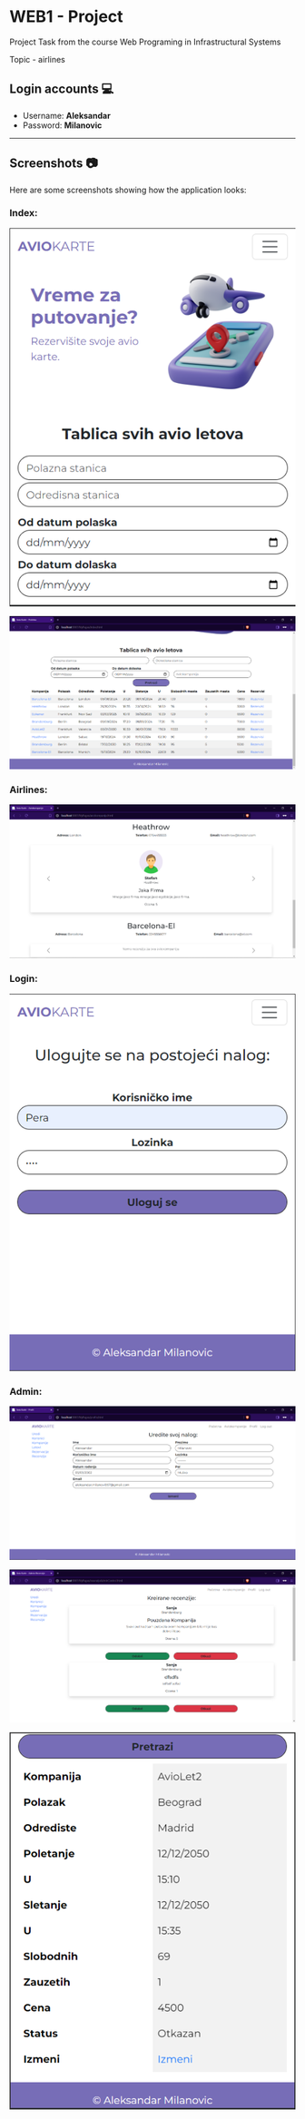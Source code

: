 # WEB1 - Project

Project Task from the course Web Programing in Infrastructural Systems

Topic - airlines

## Login accounts 💻

- Username: **Aleksandar**
- Password: **Milanovic**

---
## Screenshots 📷

Here are some screenshots showing how the application looks:

### Index:

![IndexHero!](/Screenshots/IndexHero.png)

![IndexTable!](/Screenshots/IndexTable.png)

### Airlines:

![Aviokompanije!](/Screenshots/Aviokompanije.png)

### Login:

![Login!](/Screenshots/Login.png)

### Admin:

![Profile!](/Screenshots/Profile.png)

![Recenzije!](/Screenshots/Recenzije.png)

![LetTable!](/Screenshots/LetTable.png)
